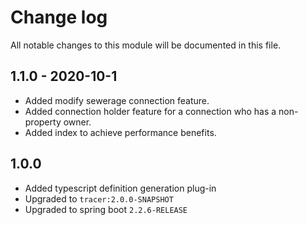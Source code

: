 # Change log
All notable changes to this module will be documented in this file.

## 1.1.0 - 2020-10-1
- Added modify sewerage connection feature.
- Added connection holder feature for a connection who has a non-property owner.
- Added index to achieve performance benefits.


## 1.0.0
- Added typescript definition generation plug-in
- Upgraded to `tracer:2.0.0-SNAPSHOT`
- Upgraded to spring boot `2.2.6-RELEASE`